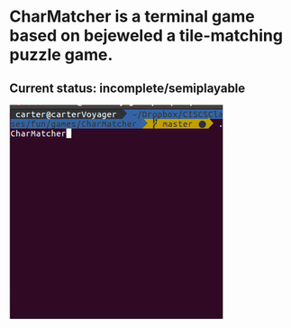 # CharMatcher is a terminal game based on bejeweled a tile-matching puzzle game.
## Current status: incomplete/semiplayable

![Alt text](doc/CharMatcher.gif "CharMatcher Game Gif")
